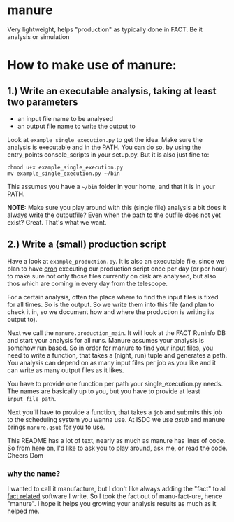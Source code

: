 # manure
Very lightweight, helps "production" as typically done in FACT. Be it analysis or simulation

# How to make use of manure:

## 1.) Write an **executable** analysis, taking at least two parameters

 * an input file name to be analysed
 * an output file name to write the output to

Look at `example_single_execution.py` to get the idea. Make sure the analysis
is executable and in the PATH. You can do so, by using the entry_points console_scripts
in your setup.py.
But it is also just fine to:

    chmod u+x example_single_execution.py
    mv example_single_execution.py ~/bin

This assumes you have a `~/bin` folder in your home, and that it is in your PATH.

**NOTE:** Make sure you play around with this (single file) analysis a bit
does it always write the outputfile? Even when the path to the outfile does not
yet exist? Great. That's what we want.

## 2.) Write a (small) production script

Have a look at `example_production.py`. It is also an executable file,
since we plan to have [cron](https://en.wikipedia.org/wiki/Cron) executing
our production script once per day (or per hour) to make sure not only those
files currently on disk are analysed, but also thos which are coming
in every day from the telescope.

For a certain analysis, often the
place where to find the input files is fixed for all times. So is the output.
So we write them into this file (and plan to check it in, so we document how and
where the production is writing its output to).

Next we call the `manure.production_main`. It will look at the FACT RunInfo DB
and start your analysis for all runs. Manure assumes your analysis is somehow
run based. So in order for manure to find your input files, you need to write
a function, that takes a (night, run) tuple and generates a path. You analysis
can depend on as many input files per job as you like and it can write as many output files
as it likes.

You have to provide one function per path your single_execution.py needs.
The names are basically up to you, but you have to provide at least `input_file_path`.

Next you'll have to provide a function, that takes a `job` and submits this job
to the scheduling system you wanna use. At ISDC we use *qsub* and manure brings
`manure.qsub` for you to use.

This README has a lot of text, nearly as much as manure has lines of code.
So from here on, I'd like to ask you to play around, ask me, or read the code.
Cheers
    Dom

### why the name?

I wanted to call it manufacture, but I don't like always adding the "fact" to all [fact related](https://github.com/fact-project/) software I write. So I took the fact out of manu-fact-ure, hence "manure". I hope it helps you growing your analysis results as much as it helped me.
